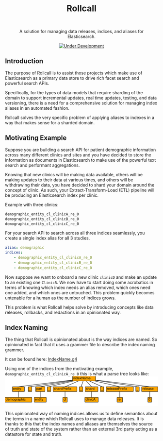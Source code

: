 <h1 align="center"> Rollcall </h1><br>

<p align="center">
    A solution for managing data releases, indices, and aliases for Elasticsearch.
</p>

<p align="center">
  <a href="" target="_blank"><img alt="Under Development" title="Under Development" src="http://www.overture.bio/img/progress-horizontal-UD.svg" width="320" /></a>
</p>

## Introduction

The purpose of Rollcall is to assist those projects which make use of Elasticsearch as a primary data store to drive rich facet search and powerful search APIs.

Specifically, for the types of data models that require sharding of the domain to support incremental updates, real time updates, testing, and data versioning, there is a need for a comprehensive solution for managing index aliases in an automated fashion. 

Rollcall solves the very specific problem of applying aliases to indexes in a way that makes sense for a sharded domain. 

## Motivating Example

Suppose you are building a search API for patient demographic information across many different clinics and sites and you have decided to store the information as documents in Elasticsearch to make use of the powerful text search and performant aggregations.

Knowing that new clinics will be making data available, others will be making updates to their data at various times, and others will be withdrawing their data, you have decided to shard your domain around the concept of clinic. As such, your Extract-Transform-Load (ETL) pipeline will be producing an Elasticsearch index per clinic.

Example with three clinics:
```
demographic_entity_cl_clinicA_re_0
demographic_entity_cl_clinicB_re_0
demographic_entity_cl_clinicC_re_0
```

For your search API to search across all three indices seamlessly, you create a single index alias for all 3 studies.
```yml
alias: demographic
indices: 
    - demographic_entity_cl_clinicA_re_0
    - demographic_entity_cl_clinicB_re_0
    - demographic_entity_cl_clinicC_re_0
```

Now suppose we want to onboard a new clinic `clinicD` and make an update to an existing one `ClinicB`. We now have to start doing some acrobatics in terms of knowing which index needs an alias removed, which ones need one added, and which ones are untouched. This problem quickly becomes untenable for a human as the number of indices grows. 

This problem is what Rollcall helps solve by introducing concepts like data releases, rollbacks, and redactions in an opinionated way. 

## Index Naming

The thing that Rollcall is opinionated about is the way indices are named. So opinionated in fact that it uses a grammer file to describe the index naming grammer. 

It can be found here: [IndexName.g4](src/main/antlr4/bio/overture/rollcall/antlr4/IndexName.g4)

Using one of the indices from the motivating example, `demographic_entity_cl_clinicA_re_0` this is what a parse tree looks like:
![Parse Tree](img/parse.png)

This opinionated way of naming indices allows us to define semantics about the terms in a name which Rollcall uses to manage data releases. It is thanks to this that the index names and aliases are themselves the source of truth and state of the system rather than an external 3rd party acting as a datastore for state and truth. 